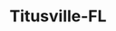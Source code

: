 ---
title: Titusville-FL
slug: titusville-fl
f_state:
- cms/state/florida.md
f_locations:
- cms/payday-loan/2-recompense-com-87.md
- cms/payday-loan/advance-america-1421.md
- cms/payday-loan/advance-america-1449.md
- cms/payday-loan/advance-america-1450.md
- cms/payday-loan/advance-america-3071.md
- cms/payday-loan/check-go-9724.md
- cms/payday-loan/hi-tast-19393.md
- cms/payday-loan/knox-mcrae-food-store-20075.md
- cms/payday-loan/knox-mcrae-food-store-20076.md
- cms/payday-loan/knox-mcrae-food-store-20077.md
- cms/payday-loan/sunchine-food-mart-119-26979.md
updated-on: '2024-05-30T13:41:28.615Z'
created-on: '2024-05-30T13:41:28.615Z'
published-on: '2024-05-30T13:54:32.469Z'
f_city: Titusville
layout: '[city].html'
tags: city
---
